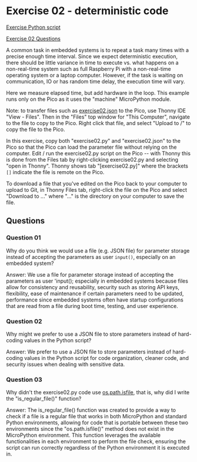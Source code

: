 # Exercise 02 - deterministic code

[Exercise Python script](./exercise02.py)

[Exercise 02 Questions](#questions)

A common task in embedded systems is to repeat a task many times with a precise enough time interval.
Since we expect deterministic execution, there should be little variance in time to execute vs. what happens on a non-real-time system such as full Raspberry Pi with a non-real-time operating system or a laptop computer.
However, if the task is waiting on communication, IO or has random time delay, the execution time will vary.

Here we measure elapsed time, but add hardware in the loop.
This example runs only on the Pico as it uses the "machine" MicroPython module.

Note: to transfer files such as
[exercise02.json](./exercise02.json)
to the Pico, use Thonny IDE "View - Files".
Then in the "Files" top window for "This Computer", navigate to the file to copy to the Pico.
Right click that file, and select "Upload to /" to copy the file to the Pico.

In this exercise, copy both "exercise02.py" and "exercise02.json" to the Pico so that the Pico can load the parameter file without relying on the computer.
Edit / run the exercise02.py script on the Pico -- with Thonny this is done from the Files tab by right-clicking exercise02.py and selecting "open in Thonny".
Thonny shows tab "[exercise02.py]" where the brackets `[]` indicate the file is remote on the Pico.

To download a file that you've edited on the Pico back to your computer to upload to Git, in Thonny Files tab, right-click the file on the Pico and select "Download to ..." where "..." is the directory on your computer to save the file.

## Questions

### Question 01

Why do you think we would use a file (e.g. JSON file) for parameter storage instead of accepting the parameters as user `input()`, especially on an embedded system?

Answer: We use a file for parameter storage instead of accepting the parameters as user 'input(); especially in embedded systems because files allow for consistency and reusability, security such as storing API keys, flexibility, ease of maintenance if certain parameters need to be updated, performance since embedded systems often have startup configurations that are read from a file during boot time, testing, and user experience.

### Question 02

Why might we prefer to use a JSON file to store parameters instead of hard-coding values in the Python script?

Answer: We prefer to use a JSON file to store parameters instead of hard-coding values in the Python script for code organization, cleaner code, and security issues when dealing with sensitive data.

### Question 03

Why didn't the exercise02.py code use
[os.path.isfile](https://docs.python.org/3/library/os.path.html#os.path.isfile),
that is, why did I write the "is_regular_file()" function?

Answer: The is_regular_file() function was created to provide a way to check if a file is a regular file that works in both MicroPython and standard Python environments, allowing for code that is portable between these two environments since the "os.path.isfile()" method does not exist in the MicroPython environment. This function leverages the available functionalities in each environment to perform the file check, ensuring the script can run correctly regardless of the Python environment it is executed in.

